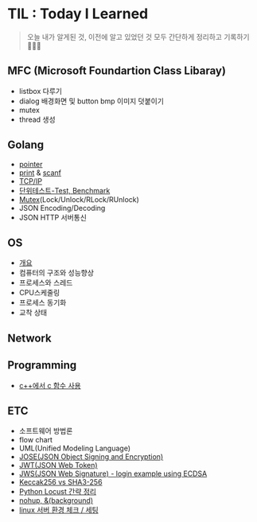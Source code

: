 # TIL : Today I Learned
> 오늘 내가 알게된 것, 이전에 알고 있었던 것 모두 간단하게 정리하고 기록하기 👩‍💻✨

## MFC (Microsoft Foundartion Class Libaray)
+ listbox 다루기
+ dialog 배경화면 및 button bmp 이미지 덧붙이기
+ mutex 
+ thread 생성

## Golang
+ [pointer](https://github.com/sujiny-tech/TIL/blob/main/golang/pointer.go)
+ [print](https://github.com/sujiny-tech/TIL/blob/main/golang/print_example.go) & [scanf](https://github.com/sujiny-tech/TIL/blob/main/golang/scanf_example.go)
+ [TCP/IP](https://github.com/sujiny-tech/TIL/tree/main/golang/TCPIP) 
+ [단위테스트-Test, Benchmark](https://github.com/sujiny-tech/TIL/tree/main/golang/test)
+ [Mutex](https://github.com/sujiny-tech/TIL/tree/main/golang/mutex)(Lock/Unlock/RLock/RUnlock)
+ JSON Encoding/Decoding
+ JSON HTTP 서버통신

## OS
+ [개요](https://github.com/sujiny-tech/TIL/blob/main/OS/Intro.md)
+ 컴퓨터의 구조와 성능향상
+ 프로세스와 스레드
+ CPU스케줄링
+ 프로세스 동기화
+ 교착 상태

## Network

## Programming
+ [c++에서 c 함수 사용](https://github.com/sujiny-tech/TIL/blob/main/programming/c_cpp_extern/c_cpp_extern.md)

## ETC
+ 소프트웨어 방법론
+ flow chart 
+ UML(Unified Modeling Language)
+ [JOSE(JSON Object Signing and Encryption)](https://github.com/sujiny-tech/TIL/blob/main/ETC/JWT/JOSE.md)
+ [JWT(JSON Web Token)](https://github.com/sujiny-tech/TIL/tree/main/ETC/JWT)
+ [JWS(JSON Web Signature) - login example using ECDSA](https://github.com/sujiny-tech/TIL/blob/main/ETC/JWT/jwt_login_example_ES256.js)   
+ [Keccak256 vs SHA3-256](https://github.com/sujiny-tech/TIL/blob/main/ETC/Keccak256_SHA3-256.md)
+ [Python Locust 간략 정리](https://github.com/sujiny-tech/TIL/blob/main/ETC/Locust_test.md)
+ [nohup, &(background)](https://github.com/sujiny-tech/TIL/blob/main/ETC/nohup%26.md)
+ [linux 서버 환경 체크 / 세팅](https://github.com/sujiny-tech/TIL/blob/main/ETC/Check_server_setting.md)
